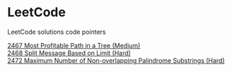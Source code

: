 # LeetCode
LeetCode solutions code pointers

[2467 Most Profitable Path in a Tree (Medium)](https://leetcode.com/discuss/topic/2807815)\
[2468 Split Message Based on Limit (Hard)](https://leetcode.com/discuss/topic/2807809) \
[2472 Maximum Number of Non-overlapping Palindrome Substrings (Hard)](https://leetcode.com/discuss/topic/2811186)
